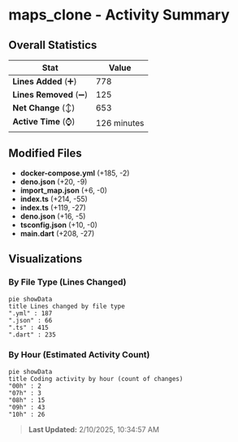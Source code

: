 # maps_clone - Activity Summary 

## Overall Statistics

| Stat                   | Value                                                             |
| ---------------------- | ----------------------------------------------------------------- |
| **Lines Added** (➕)   | 778                                          |
| **Lines Removed** (➖) | 125                                        |
| **Net Change** (↕)    | 653                |
| **Active Time** (⌚)   | 126 minutes |


## Modified Files
- **docker-compose.yml** (+185, -2)
- **deno.json** (+20, -9)
- **import_map.json** (+6, -0)
- **index.ts** (+214, -55)
- **index.ts** (+119, -27)
- **deno.json** (+16, -5)
- **tsconfig.json** (+10, -0)
- **main.dart** (+208, -27)

## Visualizations

### By File Type (Lines Changed)

```mermaid
pie showData
title Lines changed by file type
".yml" : 187
".json" : 66
".ts" : 415
".dart" : 235
```

### By Hour (Estimated Activity Count)

```mermaid
pie showData
title Coding activity by hour (count of changes)
"00h" : 2
"07h" : 3
"08h" : 15
"09h" : 43
"10h" : 26
```


> **Last Updated:** 2/10/2025, 10:34:57 AM